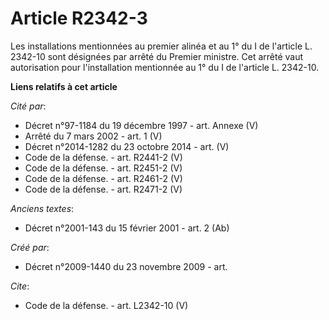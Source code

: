 # Article R2342-3

Les installations mentionnées au premier alinéa et au 1° du I de l'article L. 2342-10 sont désignées par arrêté du Premier
ministre. Cet arrêté vaut autorisation pour l'installation mentionnée au 1° du I de l'article L. 2342-10.

**Liens relatifs à cet article**

_Cité par_:

  - Décret n°97-1184 du 19 décembre 1997 - art. Annexe (V)
  - Arrêté du 7 mars 2002 - art. 1 (V)
  - Décret n°2014-1282 du 23 octobre 2014 - art. (V)
  - Code de la défense. - art. R2441-2 (V)
  - Code de la défense. - art. R2451-2 (V)
  - Code de la défense. - art. R2461-2 (V)
  - Code de la défense. - art. R2471-2 (V)

_Anciens textes_:

  - Décret n°2001-143 du 15 février 2001 - art. 2 (Ab)

_Créé par_:

  - Décret n°2009-1440 du 23 novembre 2009 - art.

_Cite_:

  - Code de la défense. - art. L2342-10 (V)
